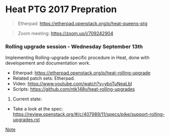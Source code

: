 # Heat PTG 2017 Prepration


> Etherpad: https://etherpad.openstack.org/p/heat-queens-ptg

> Zoom meeting: https://zoom.us/j/709242904

### Rolling upgrade session - Wednesday September 13th

Implementing Rolling-upgrade specific procedure in Heat, done with
developement and documentation work.

- Etherpad: https://etherpad.openstack.org/p/heat-rolling-upgrade
- Related patch sets: Etherpad.
- Video: https://www.youtube.com/watch?v=yboTuNeaLbI
- Scripts: https://github.com/ntk148v/heat-rolling-upgrades

1. Current state:

- Take a look at the spec:
  https://review.openstack.org/#/c/407989/11/specs/pike/support-rolling-upgrades.rst

[Note](https://gist.github.com/ntk148v/b34cc83ee59cbbd05e274db77fd0b9d5)
